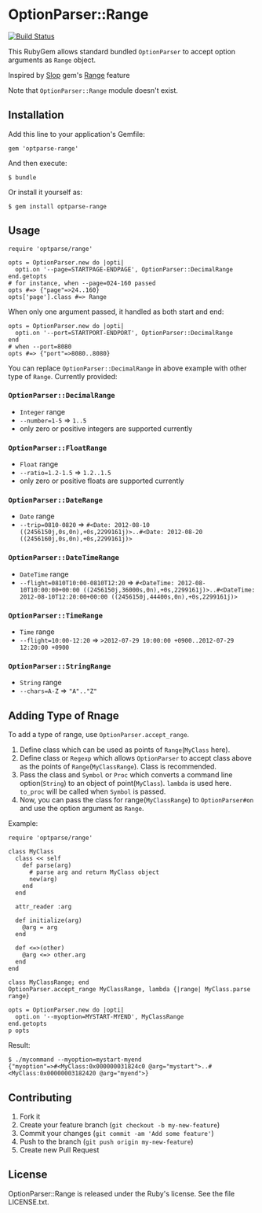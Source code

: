 OptionParser::Range
===================

[![Build Status](https://secure.travis-ci.org/KitaitiMakoto/optparse-range.png?branch=master)](http://travis-ci.org/KitaitiMakoto/optparse-range)

This RubyGem allows standard bundled `OptionParser` to accept option arguments as `Range` object.

Inspired by [Slop][slop] gem's [Range][sloprange] feature

Note that `OptionParser::Range` module doesn't exist.

Installation
------------

Add this line to your application's Gemfile:

    gem 'optparse-range'

And then execute:

    $ bundle

Or install it yourself as:

    $ gem install optparse-range

Usage
-----

    require 'optparse/range'
    
    opts = OptionParser.new do |opti|
      opti.on '--page=STARTPAGE-ENDPAGE', OptionParser::DecimalRange
    end.getopts
    # for instance, when --page=024-160 passed
    opts #=> {"page"=>24..160}
    opts['page'].class #=> Range

When only one argument passed, it handled as both start and end:

    opts = OptionParser.new do |opti|
      opti.on '--port=STARTPORT-ENDPORT', OptionParser::DecimalRange
    end
    # when --port=8080
    opts #=> {"port"=>8080..8080}

You can replace `OptionParser::DecimalRange` in above example with other type of `Range`.
Currently provided:

### `OptionParser::DecimalRange` ###

* `Integer` range
* `--number=1-5` => `1..5`
*  only zero or positive integers are supported currently

### `OptionParser::FloatRange` ###

* `Float` range
* `--ratio=1.2-1.5` => `1.2..1.5`
* only zero or positive floats are supported currently

### `OptionParser::DateRange` ###
* `Date` range
* `--trip=0810-0820` => `#<Date: 2012-08-10 ((2456150j,0s,0n),+0s,2299161j)>..#<Date: 2012-08-20 ((2456160j,0s,0n),+0s,2299161j)>`

### `OptionParser::DateTimeRange` ###

* `DateTime` range
* `--flight=0810T10:00-0810T12:20` => `#<DateTime: 2012-08-10T10:00:00+00:00 ((2456150j,36000s,0n),+0s,2299161j)>..#<DateTime: 2012-08-10T12:20:00+00:00 ((2456150j,44400s,0n),+0s,2299161j)>`

### `OptionParser::TimeRange` ###

* `Time` range
* `--flight=10:00-12:20` => `>2012-07-29 10:00:00 +0900..2012-07-29 12:20:00 +0900`

### `OptionParser::StringRange` ###

* `String` range
* `--chars=A-Z` => `"A".."Z"`

Adding Type of Rnage
--------------------

To add a type of range, use `OptionParser.accept_range`.

1. Define class which can be used as points of `Range`(`MyClass` here).
2. Define class or `Regexp` which allows `OptionParser` to accept class above as the points of `Range`(`MyClassRange`). Class is recommended.
3. Pass the class and `Symbol` or `Proc` which converts a command line option(`String`) to an object of point(`MyClass`). `lambda` is used here. `to_proc` will be called when `Symbol` is passed.
4. Now, you can pass the class for range(`MyClassRange`) to `OptionParser#on` and use the option argument as `Range`.

Example:

    require 'optparse/range'
    
    class MyClass
      class << self
        def parse(arg)
          # parse arg and return MyClass object
          new(arg)
        end
      end
    
      attr_reader :arg
    
      def initialize(arg)
        @arg = arg
      end
    
      def <=>(other)
        @arg <=> other.arg
      end
    end
    
    class MyClassRange; end
    OptionParser.accept_range MyClassRange, lambda {|range| MyClass.parse range}
    
    opts = OptionParser.new do |opti|
      opti.on '--myoption=MYSTART-MYEND', MyClassRange
    end.getopts
    p opts

Result:

    $ ./mycommand --myoption=mystart-myend
    {"myoption"=>#<MyClass:0x000000031824c0 @arg="mystart">..#<MyClass:0x00000003182420 @arg="myend">}

Contributing
------------

1. Fork it
2. Create your feature branch (`git checkout -b my-new-feature`)
3. Commit your changes (`git commit -am 'Add some feature'`)
4. Push to the branch (`git push origin my-new-feature`)
5. Create new Pull Request

License
-------

OptionParser::Range is released under the Ruby's license.
See the file LICENSE.txt.

<!-- Links -->
[slop]: https://github.com/injekt/slop
[sloprange]: https://github.com/injekt/slop/wiki/Ranges
